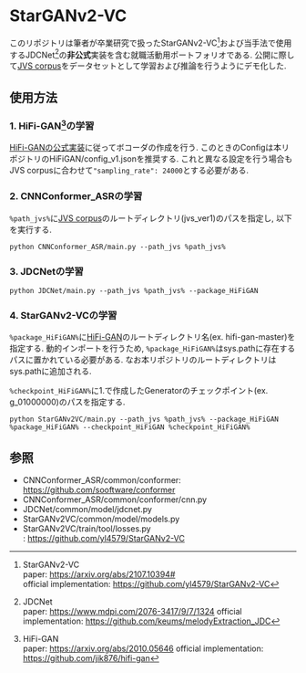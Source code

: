 # StarGANv2-VC
このリポジトリは筆者が卒業研究で扱ったStarGANv2-VC[^1]および当手法で使用するJDCNet[^2]の**非公式**実装を含む就職活動用ポートフォリオである.
公開に際して[JVS corpus](https://sites.google.com/site/shinnosuketakamichi/research-topics/jvs_corpus)をデータセットとして学習および推論を行うようにデモ化した. 

## 使用方法

### 1. HiFi-GAN[^3]の学習

[HiFi-GANの公式実装](https://github.com/jik876/hifi-gan)に従ってボコーダの作成を行う. 
このときのConfigは本リポジトリのHiFiGAN/config_v1.jsonを推奨する. 
これと異なる設定を行う場合もJVS corpusに合わせて`"sampling_rate": 24000`とする必要がある. 

### 2. CNNConformer_ASRの学習

`%path_jvs%`に[JVS corpus](https://sites.google.com/site/shinnosuketakamichi/research-topics/jvs_corpus)のルートディレクトリ(jvs_ver1)のパスを指定し, 以下を実行する. 

```
python CNNConformer_ASR/main.py --path_jvs %path_jvs%
```

### 3. JDCNetの学習

```
python JDCNet/main.py --path_jvs %path_jvs% --package_HiFiGAN 
```

### 4. StarGANv2-VCの学習

`%package_HiFiGAN%`に[HiFi-GAN](https://github.com/jik876/hifi-gan)のルートディレクトリ名(ex. hifi-gan-master)を指定する.
動的インポートを行うため, `%package_HiFiGAN%`はsys.pathに存在するパスに置かれている必要がある. なお本リポジトリのルートディレクトリはsys.pathに追加される.

`%checkpoint_HiFiGAN%`に1.で作成したGeneratorのチェックポイント(ex. g_01000000)のパスを指定する. 

```
python StarGANv2VC/main.py --path_jvs %path_jvs% --package_HiFiGAN %package_HiFiGAN% --checkpoint_HiFiGAN %checkpoint_HiFiGAN%
```

## 参照

- CNNConformer_ASR/common/conformer: https://github.com/sooftware/conformer
- CNNConformer_ASR/common/conformer/cnn.py
- JDCNet/common/model/jdcnet.py
- StarGANv2VC/common/model/models.py
- StarGANv2VC/train/tool/losses.py<br>
: https://github.com/yl4579/StarGANv2-VC

[^1]: StarGANv2-VC<br>
  paper: https://arxiv.org/abs/2107.10394#  
  official implementation: https://github.com/yl4579/StarGANv2-VC

[^2]: JDCNet<br>
  paper: https://www.mdpi.com/2076-3417/9/7/1324
  official implementation: https://github.com/keums/melodyExtraction_JDC

[^3]: HiFi-GAN<br>
  paper: https://arxiv.org/abs/2010.05646
  official implementation: https://github.com/jik876/hifi-gan
